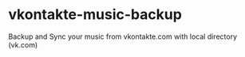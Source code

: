 # vkontakte-music-backup
Backup and Sync your music from vkontakte.com with local directory (vk.com)
